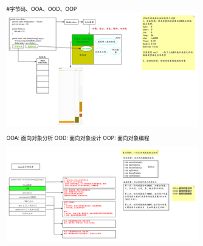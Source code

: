 #字节码、OOA、OOD、OOP
![](../images/java-se-003-01.png)

OOA: 面向对象分析
OOD: 面向对象设计
OOP: 面向对象编程

![](../images/java-se-003-02.png)